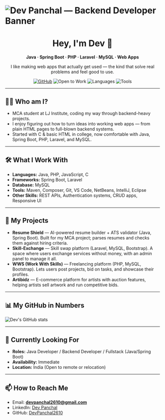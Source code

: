 # ![Dev Panchal — Backend Developer Banner](profile-banner.png)

<div align="center">
  <h1>Hey, I'm Dev 👋</h1>
  <p><strong>Java · Spring Boot · PHP · Laravel · MySQL · Web Apps</strong></p>
  <p>I like making web apps that actually get used — the kind that solve real problems and feel good to use.</p>

  <!-- Badges -->
  <p>
    <a href="https://github.com/DevPanchal2610"><img src="https://img.shields.io/badge/GitHub-DevPanchal2610-181717?logo=github" alt="GitHub"></a>
    <img src="https://img.shields.io/badge/Status-Open%20to%20Work-green" alt="Open to Work">
    <img src="https://img.shields.io/badge/Languages-Java%20%7C%20PHP%20%7C%20JS-orange" alt="Languages">
    <img src="https://img.shields.io/badge/Tools-SpringBoot%20%7C%20Laravel-blue" alt="Tools">
  </p>
</div>

---

## 👨‍💻 Who am I?
- MCA student at LJ Institute, coding my way through backend-heavy projects.
- I enjoy figuring out how to turn ideas into working web apps — from plain HTML pages to full-blown backend systems.
- Started with C & basic HTML in college, now comfortable with Java, Spring Boot, PHP, Laravel, and MySQL.

---

## 🛠 What I Work With
- **Languages:** Java, PHP, JavaScript, C  
- **Frameworks:** Spring Boot, Laravel  
- **Database:** MySQL  
- **Tools:** Maven, Composer, Git, VS Code, NetBeans, IntelliJ, Eclipse  
- **Other Skills:** REST APIs, Authentication systems, CRUD apps, Responsive UI

---

## 🚀 My Projects

- **Resume Shield** — AI-powered resume builder + ATS validator (Java, Spring Boot). Built for my MCA project; parses resumes and checks them against hiring criteria.
- **Skill-Exchange** — Skill swap platform (Laravel, MySQL, Bootstrap). A space where users exchange services without money, with an admin panel to manage it all.  
- **WWS (Work With Skills)** — Freelancing platform (PHP, MySQL, Bootstrap). Lets users post projects, bid on tasks, and showcase their profiles.
- **Artibidz** — E-commerce platform for artists with auction features, helping artists sell artwork and run competitive bids.

---

## 📊 My GitHub in Numbers
![Dev's GitHub stats](https://github-readme-stats.vercel.app/api?username=DevPanchal2610&show_icons=true&hide_rank=true)

---

## 💼 Currently Looking For
- **Roles:** Java Developer / Backend Developer / Fullstack (Java/Spring Boot)  
- **Availability:** Immediate  
- **Location:** India (Open to remote or relocation)

---

## 📫 How to Reach Me
- Email: **devpanchal2610@gmail.com**  
- LinkedIn: [Dev Panchal](https://www.linkedin.com/in/dev-panchal2610/)  
- GitHub: [DevPanchal2610](https://github.com/DevPanchal2610)
